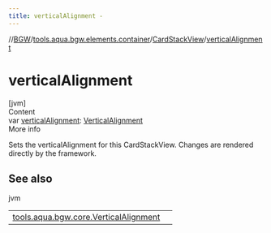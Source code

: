 ```yaml
---
title: verticalAlignment -
---
```

//[BGW](../../../index.md)/[tools.aqua.bgw.elements.container](../index.md)/[CardStackView](index.md)/[verticalAlignment](vertical-alignment.md)



# verticalAlignment  
[jvm]  
Content  
var [verticalAlignment](vertical-alignment.md): [VerticalAlignment](../../tools.aqua.bgw.core/-vertical-alignment/index.md)  
More info  


Sets the verticalAlignment for this CardStackView. Changes are rendered directly by the framework.



## See also  
  
jvm  
  
| | |
|---|---|
| <a name="tools.aqua.bgw.elements.container/CardStackView/verticalAlignment/#/PointingToDeclaration/"></a>[tools.aqua.bgw.core.VerticalAlignment](../../tools.aqua.bgw.core/-vertical-alignment/index.md)| <a name="tools.aqua.bgw.elements.container/CardStackView/verticalAlignment/#/PointingToDeclaration/"></a>|
  
  



